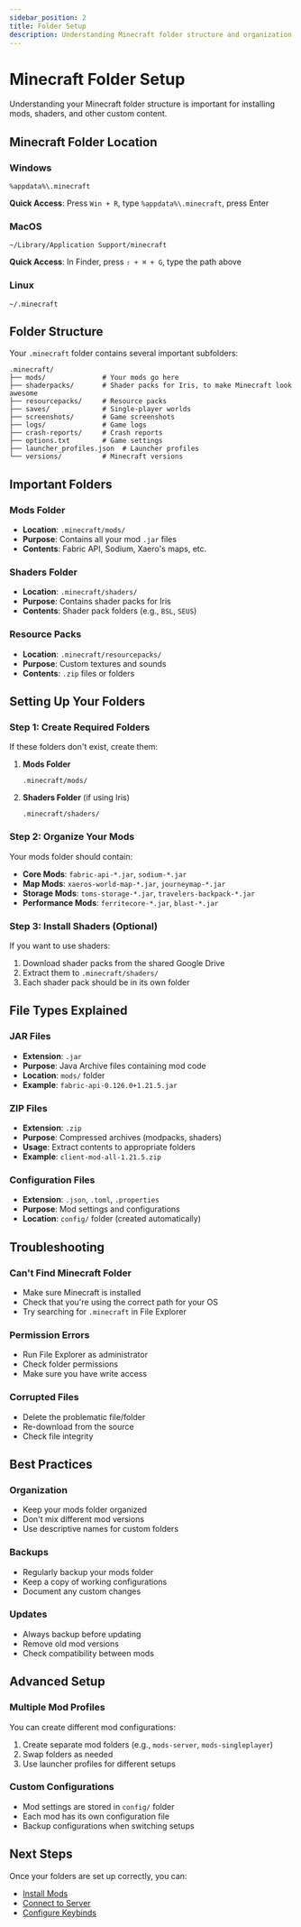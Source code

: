 ```yaml
---
sidebar_position: 2
title: Folder Setup
description: Understanding Minecraft folder structure and organization
---
```


# Minecraft Folder Setup

Understanding your Minecraft folder structure is important for installing mods, shaders, and other custom content.

## Minecraft Folder Location

### Windows
```
%appdata%\.minecraft
```
**Quick Access**: Press `Win + R`, type `%appdata%\.minecraft`, press Enter

### MacOS
```
~/Library/Application Support/minecraft
```
**Quick Access**: In Finder, press `⇧ + ⌘ + G`, type the path above

### Linux
```
~/.minecraft
```

## Folder Structure

Your `.minecraft` folder contains several important subfolders:

```
.minecraft/
├── mods/              # Your mods go here
├── shaderpacks/       # Shader packs for Iris, to make Minecraft look awesome
├── resourcepacks/     # Resource packs
├── saves/             # Single-player worlds
├── screenshots/       # Game screenshots
├── logs/              # Game logs
├── crash-reports/     # Crash reports
├── options.txt        # Game settings
├── launcher_profiles.json  # Launcher profiles
└── versions/          # Minecraft versions
```

## Important Folders

### Mods Folder
- **Location**: `.minecraft/mods/`
- **Purpose**: Contains all your mod `.jar` files
- **Contents**: Fabric API, Sodium, Xaero's maps, etc.

### Shaders Folder
- **Location**: `.minecraft/shaders/`
- **Purpose**: Contains shader packs for Iris
- **Contents**: Shader pack folders (e.g., `BSL`, `SEUS`)

### Resource Packs
- **Location**: `.minecraft/resourcepacks/`
- **Purpose**: Custom textures and sounds
- **Contents**: `.zip` files or folders

## Setting Up Your Folders

### Step 1: Create Required Folders

If these folders don't exist, create them:

1. **Mods Folder**
   ```
   .minecraft/mods/
   ```

2. **Shaders Folder** (if using Iris)
   ```
   .minecraft/shaders/
   ```

### Step 2: Organize Your Mods

Your mods folder should contain:
- **Core Mods**: `fabric-api-*.jar`, `sodium-*.jar`
- **Map Mods**: `xaeros-world-map-*.jar`, `journeymap-*.jar`
- **Storage Mods**: `toms-storage-*.jar`, `travelers-backpack-*.jar`
- **Performance Mods**: `ferritecore-*.jar`, `blast-*.jar`

### Step 3: Install Shaders (Optional)

If you want to use shaders:

1. Download shader packs from the shared Google Drive
2. Extract them to `.minecraft/shaders/`
3. Each shader pack should be in its own folder

## File Types Explained

### JAR Files
- **Extension**: `.jar`
- **Purpose**: Java Archive files containing mod code
- **Location**: `mods/` folder
- **Example**: `fabric-api-0.126.0+1.21.5.jar`

### ZIP Files
- **Extension**: `.zip`
- **Purpose**: Compressed archives (modpacks, shaders)
- **Usage**: Extract contents to appropriate folders
- **Example**: `client-mod-all-1.21.5.zip`

### Configuration Files
- **Extension**: `.json`, `.toml`, `.properties`
- **Purpose**: Mod settings and configurations
- **Location**: `config/` folder (created automatically)

## Troubleshooting

### Can't Find Minecraft Folder
- Make sure Minecraft is installed
- Check that you're using the correct path for your OS
- Try searching for `.minecraft` in File Explorer

### Permission Errors
- Run File Explorer as administrator
- Check folder permissions
- Make sure you have write access

### Corrupted Files
- Delete the problematic file/folder
- Re-download from the source
- Check file integrity

## Best Practices

### Organization
- Keep your mods folder organized
- Don't mix different mod versions
- Use descriptive names for custom folders

### Backups
- Regularly backup your mods folder
- Keep a copy of working configurations
- Document any custom changes

### Updates
- Always backup before updating
- Remove old mod versions
- Check compatibility between mods

## Advanced Setup

### Multiple Mod Profiles
You can create different mod configurations:
1. Create separate mod folders (e.g., `mods-server`, `mods-singleplayer`)
2. Swap folders as needed
3. Use launcher profiles for different setups

### Custom Configurations
- Mod settings are stored in `config/` folder
- Each mod has its own configuration file
- Backup configurations when switching setups

## Next Steps

Once your folders are set up correctly, you can:
- [Install Mods](/docs/minecraft/mods/installation)
- [Connect to Server](/docs/minecraft/server/connection)
- [Configure Keybinds](/docs/minecraft/configuration/keybinds) 